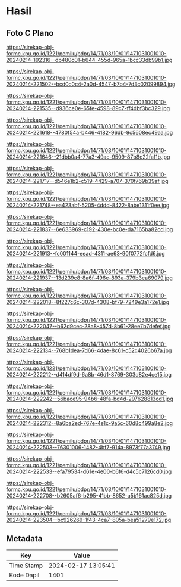 # Hasil

## Foto C Plano

https://sirekap-obj-formc.kpu.go.id/1221/pemilu/pdpr/14/71/03/10/01/1471031001010-20240214-192316--db480c01-b644-455d-965a-1bcc33db99b1.jpg

https://sirekap-obj-formc.kpu.go.id/1221/pemilu/pdpr/14/71/03/10/01/1471031001010-20240214-221502--bcd0c0c4-2a0d-4547-b7b4-7d3c02099894.jpg

https://sirekap-obj-formc.kpu.go.id/1221/pemilu/pdpr/14/71/03/10/01/1471031001010-20240214-221535--d936ce0e-65fe-4598-89c7-ff4dbf3bc329.jpg

https://sirekap-obj-formc.kpu.go.id/1221/pemilu/pdpr/14/71/03/10/01/1471031001010-20240214-221618--4780f54a-b446-4182-96db-9c5608ec49aa.jpg

https://sirekap-obj-formc.kpu.go.id/1221/pemilu/pdpr/14/71/03/10/01/1471031001010-20240214-221646--21dbb0a4-77a3-49ac-9509-87b8c22faf1b.jpg

https://sirekap-obj-formc.kpu.go.id/1221/pemilu/pdpr/14/71/03/10/01/1471031001010-20240214-221717--d546e1b2-c519-4429-a707-370f769b39af.jpg

https://sirekap-obj-formc.kpu.go.id/1221/pemilu/pdpr/14/71/03/10/01/1471031001010-20240214-221748--ea423abf-5205-4ddd-8422-8abe1311f0ee.jpg

https://sirekap-obj-formc.kpu.go.id/1221/pemilu/pdpr/14/71/03/10/01/1471031001010-20240214-221837--6e633969-c192-430e-bc0e-da7165ba82cd.jpg

https://sirekap-obj-formc.kpu.go.id/1221/pemilu/pdpr/14/71/03/10/01/1471031001010-20240214-221913--fc001144-eead-4311-ae63-90f0772fcfd6.jpg

https://sirekap-obj-formc.kpu.go.id/1221/pemilu/pdpr/14/71/03/10/01/1471031001010-20240214-221937--13d239c8-8a6f-496e-893a-379b3ea69079.jpg

https://sirekap-obj-formc.kpu.go.id/1221/pemilu/pdpr/14/71/03/10/01/1471031001010-20240214-222018--8f227c6c-307d-4308-bf79-7249e3a172e1.jpg

https://sirekap-obj-formc.kpu.go.id/1221/pemilu/pdpr/14/71/03/10/01/1471031001010-20240214-222047--b62d9cec-28a8-457d-8b61-28ee7b7defef.jpg

https://sirekap-obj-formc.kpu.go.id/1221/pemilu/pdpr/14/71/03/10/01/1471031001010-20240214-222134--768b1dea-7d66-4dae-8c61-c52c4026b67a.jpg

https://sirekap-obj-formc.kpu.go.id/1221/pemilu/pdpr/14/71/03/10/01/1471031001010-20240214-222212--d414df9d-6a8b-46d1-8769-303d82e4ce15.jpg

https://sirekap-obj-formc.kpu.go.id/1221/pemilu/pdpr/14/71/03/10/01/1471031001010-20240214-222242--56bace95-94b6-48fa-bd4d-297628813cd1.jpg

https://sirekap-obj-formc.kpu.go.id/1221/pemilu/pdpr/14/71/03/10/01/1471031001010-20240214-222312--8a6ba2ed-767e-4e1c-9a5c-60d8c499a8e2.jpg

https://sirekap-obj-formc.kpu.go.id/1221/pemilu/pdpr/14/71/03/10/01/1471031001010-20240214-222503--76301006-1482-4bf7-914a-8973f77a3749.jpg

https://sirekap-obj-formc.kpu.go.id/1221/pemilu/pdpr/14/71/03/10/01/1471031001010-20240214-222533--efa79534-d61e-4e00-b6f6-d4c5c7126cd0.jpg

https://sirekap-obj-formc.kpu.go.id/1221/pemilu/pdpr/14/71/03/10/01/1471031001010-20240214-222708--b2605af6-b295-41bb-8652-a5b161ac825d.jpg

https://sirekap-obj-formc.kpu.go.id/1221/pemilu/pdpr/14/71/03/10/01/1471031001010-20240214-223504--bc926269-1f43-4ca7-805a-bea51279e172.jpg


## Metadata

| Key        | Value               |
| ---------- | ------------------- |
| Time Stamp | 2024-02-17 13:05:41 |
| Kode Dapil | 1401                |



